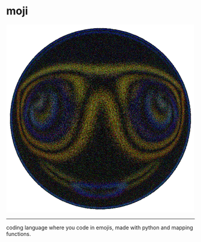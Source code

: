 # moji
![logo](images/newlogo.png)
<br>
<hr>
coding language where you code in emojis, made with python and mapping functions.
